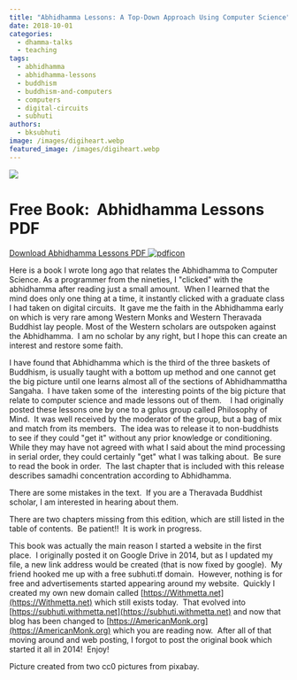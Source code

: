 ```yaml
---
title: "Abhidhamma Lessons: A Top-Down Approach Using Computer Science"
date: 2018-10-01
categories: 
  - dhamma-talks
  - teaching
tags: 
  - abhidhamma
  - abhidhamma-lessons
  - buddhism
  - buddhism-and-computers
  - computers
  - digital-circuits
  - subhuti
authors: 
  - bksubhuti
image: /images/digiheart.webp
featured_image: /images/digiheart.webp
---
```


[![](/images/digiheart-1024x695.webp)](https://americanmonk.org/wp-content/uploads/2018/09/digiheart.webp)

# Free Book:  Abhidhamma Lessons PDF

[Download Abhidhamma Lessons PDF ![pdficon](/images/pdficon.webp)](assets/AbhidhammaLessons.pdf) 

Here is a book I wrote long ago that relates the Abhidhamma to Computer Science. As a programmer from the nineties, I "clicked" with the abhidhamma after reading just a small amount.  When I learned that the mind does only one thing at a time, it instantly clicked with a graduate class I had taken on digital circuits.  It gave me the faith in the Abhidhamma early on which is very rare among Western Monks and Western Theravada Buddhist lay people. Most of the Western scholars are outspoken against the Abhidhamma.  I am no scholar by any right, but I hope this can create an interest and restore some faith.

I have found that Abhidhamma which is the third of the three baskets of Buddhism, is usually taught with a bottom up method and one cannot get the big picture until one learns almost all of the sections of Abhidhammattha Sangaha.  I have taken some of the  interesting points of the big picture that relate to computer science and made lessons out of them.    I had originally posted these lessons one by one to a gplus group called Philosophy of Mind.  It was well received by the moderator of the group, but a bag of mix and match from its members.  The idea was to release it to non-buddhists to see if they could "get it" without any prior knowledge or conditioning.  While they may have not agreed with what I said about the mind processing in serial order, they could certainly "get" what I was talking about.  Be sure to read the book in order.  The last chapter that is included with this release describes samadhi concentration according to Abhidhamma.

There are some mistakes in the text.  If you are a Theravada Buddhist scholar, I am interested in hearing about them.

There are two chapters missing from this edition, which are still listed in the table of contents.  Be patient!!  It is work in progress.

This book was actually the main reason I started a website in the first place.  I originally posted it on Google Drive in 2014, but as I updated my file, a new link address would be created (that is now fixed by google).  My friend hooked me up with a free subhuti.tf domain.  However, nothing is for free and advertisements started appearing around my website.  Quickly I created my own new domain called [https://Withmetta.net](https://Withmetta.net) which still exists today.  That evolved into [https://subhuti.withmetta.net](https://subhuti.withmetta.net) and now that blog has been changed to [https://AmericanMonk.org](https://AmericanMonk.org) which you are reading now.  After all of that moving around and web posting, I forgot to post the original book which started it all in 2014!  Enjoy!

Picture created from two cc0 pictures from pixabay.